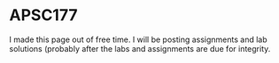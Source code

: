 # APSC177
I made this page out of free time. I will be posting assignments and lab solutions (probably after the labs and assignments are due for integrity.
